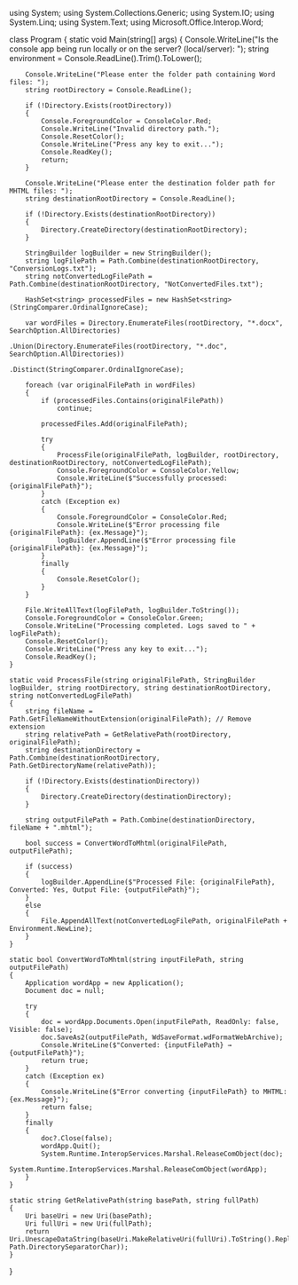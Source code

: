 using System;
using System.Collections.Generic;
using System.IO;
using System.Linq;
using System.Text;
using Microsoft.Office.Interop.Word;

class Program
{
    static void Main(string[] args)
    {
        Console.WriteLine("Is the console app being run locally or on the server? (local/server): ");
        string environment = Console.ReadLine().Trim().ToLower();

        Console.WriteLine("Please enter the folder path containing Word files: ");
        string rootDirectory = Console.ReadLine();

        if (!Directory.Exists(rootDirectory))
        {
            Console.ForegroundColor = ConsoleColor.Red;
            Console.WriteLine("Invalid directory path.");
            Console.ResetColor();
            Console.WriteLine("Press any key to exit...");
            Console.ReadKey();
            return;
        }

        Console.WriteLine("Please enter the destination folder path for MHTML files: ");
        string destinationRootDirectory = Console.ReadLine();

        if (!Directory.Exists(destinationRootDirectory))
        {
            Directory.CreateDirectory(destinationRootDirectory);
        }

        StringBuilder logBuilder = new StringBuilder();
        string logFilePath = Path.Combine(destinationRootDirectory, "ConversionLogs.txt");
        string notConvertedLogFilePath = Path.Combine(destinationRootDirectory, "NotConvertedFiles.txt");

        HashSet<string> processedFiles = new HashSet<string>(StringComparer.OrdinalIgnoreCase);

        var wordFiles = Directory.EnumerateFiles(rootDirectory, "*.docx", SearchOption.AllDirectories)
                                 .Union(Directory.EnumerateFiles(rootDirectory, "*.doc", SearchOption.AllDirectories))
                                 .Distinct(StringComparer.OrdinalIgnoreCase);

        foreach (var originalFilePath in wordFiles)
        {
            if (processedFiles.Contains(originalFilePath))
                continue;

            processedFiles.Add(originalFilePath);

            try
            {
                ProcessFile(originalFilePath, logBuilder, rootDirectory, destinationRootDirectory, notConvertedLogFilePath);
                Console.ForegroundColor = ConsoleColor.Yellow;
                Console.WriteLine($"Successfully processed: {originalFilePath}");
            }
            catch (Exception ex)
            {
                Console.ForegroundColor = ConsoleColor.Red;
                Console.WriteLine($"Error processing file {originalFilePath}: {ex.Message}");
                logBuilder.AppendLine($"Error processing file {originalFilePath}: {ex.Message}");
            }
            finally
            {
                Console.ResetColor();
            }
        }

        File.WriteAllText(logFilePath, logBuilder.ToString());
        Console.ForegroundColor = ConsoleColor.Green;
        Console.WriteLine("Processing completed. Logs saved to " + logFilePath);
        Console.ResetColor();
        Console.WriteLine("Press any key to exit...");
        Console.ReadKey();
    }

    static void ProcessFile(string originalFilePath, StringBuilder logBuilder, string rootDirectory, string destinationRootDirectory, string notConvertedLogFilePath)
    {
        string fileName = Path.GetFileNameWithoutExtension(originalFilePath); // Remove extension
        string relativePath = GetRelativePath(rootDirectory, originalFilePath);
        string destinationDirectory = Path.Combine(destinationRootDirectory, Path.GetDirectoryName(relativePath));

        if (!Directory.Exists(destinationDirectory))
        {
            Directory.CreateDirectory(destinationDirectory);
        }

        string outputFilePath = Path.Combine(destinationDirectory, fileName + ".mhtml");

        bool success = ConvertWordToMhtml(originalFilePath, outputFilePath);

        if (success)
        {
            logBuilder.AppendLine($"Processed File: {originalFilePath}, Converted: Yes, Output File: {outputFilePath}");
        }
        else
        {
            File.AppendAllText(notConvertedLogFilePath, originalFilePath + Environment.NewLine);
        }
    }

    static bool ConvertWordToMhtml(string inputFilePath, string outputFilePath)
    {
        Application wordApp = new Application();
        Document doc = null;

        try
        {
            doc = wordApp.Documents.Open(inputFilePath, ReadOnly: false, Visible: false);
            doc.SaveAs2(outputFilePath, WdSaveFormat.wdFormatWebArchive);
            Console.WriteLine($"Converted: {inputFilePath} → {outputFilePath}");
            return true;
        }
        catch (Exception ex)
        {
            Console.WriteLine($"Error converting {inputFilePath} to MHTML: {ex.Message}");
            return false;
        }
        finally
        {
            doc?.Close(false);
            wordApp.Quit();
            System.Runtime.InteropServices.Marshal.ReleaseComObject(doc);
            System.Runtime.InteropServices.Marshal.ReleaseComObject(wordApp);
        }
    }

    static string GetRelativePath(string basePath, string fullPath)
    {
        Uri baseUri = new Uri(basePath);
        Uri fullUri = new Uri(fullPath);
        return Uri.UnescapeDataString(baseUri.MakeRelativeUri(fullUri).ToString().Replace('/', Path.DirectorySeparatorChar));
    }
}
